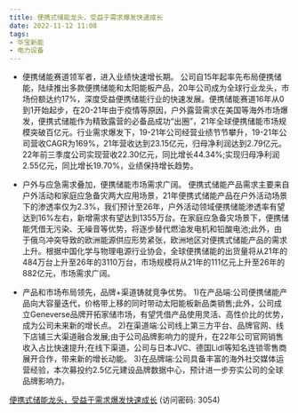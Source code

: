 ```yaml
---
title: 便携式储能龙头，受益于需求爆发快速成长
date: 2022-11-12 11:08
tags:
- 华宝新能
- 电力设备
---
```

- 便携储能赛道领军者，进入业绩快速增长期。
公司自15年起率先布局便携储能，陆续推出多款便携储能和太阳能板产品，20年公司成为全球行业龙头，市场份额达约17%，深度受益便携储能行业的快速发展。便携储能赛道16年从0到1开始起步，在20-21年由于疫情等原因，户外露营需求在美国等海外市场爆发，便携式储能作为精致露营的必备品成功“出圈”，21年全球便携储能市场规模突破百亿元。行业需求爆发下，19-21年公司经营业绩节节攀升，19-21年公司营收CAGR为169%，21年营收达到23.15亿元，归母净利润达到2.79亿元。22年前三季度公司实现营收22.30亿元，同比增长44.34%;实现归母净利润2.55亿元，同比增长19.70%，业绩保持增长趋势。

- 户外与应急需求叠加，便携储能市场需求广阔。
便携式储能产品需求主要来自户外活动和家庭应急备灾两大应用场景，21年便携式储能产品在户外活动场景下的渗透率仅为2.3%，我们预计至26年，户外活动领域便携储能渗透率有望达到16%左右，新增需求有望达到1355万台。在家庭应急备灾场景下，便携储能凭借无污染、无噪音等优势，将逐步替代燃油发电机和铅酸电池;此外，由于俄乌冲突导致的欧洲能源供应形势紧张，欧洲地区对便携式储能产品的需求上升。根据中国化学与物理电源行业协会，全球便携储能的出货量将从21年的484万台上升至26年的3110万台，市场规模将从21年的111亿元上升至26年的882亿元，市场需求广阔。
<!-- more -->
- 产品和市场布局领先，品牌+渠道铸就竞争优势。
1)在产品端:公司便携储能产品向大容量迭代，价格带上移的同时带动太阳能板新品类销售;此外，公司成立Geneverse品牌开拓家储市场，有望凭借产品使用灵活、高性价比的优势，成为公司未来新的增长点。
2)在渠道端:公司线上第三方平台、品牌官网、线下店铺三大渠道融合发展;由于公司品牌影响力的提升，在22年公司官网销售收入占比快速提升;在线下渠道，公司与日本JVC、德国Lidl等知名连锁零售商展开合作，带来新的增长动能。
3)在品牌端:公司具备丰富的海外社交媒体运营经验，本次募投约2.5亿元建设品牌数据中心，预计进一步夯实公司的全球品牌影响力。


[便携式储能龙头，受益于需求爆发快速成长](https://url12.ctfile.com/f/3948612-723008845-6fb884?p=3054)
(访问密码: 3054)
